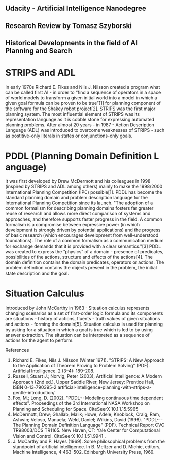 ## Udacity - Artificial Intelligence Nanodegree
## Research Review by Tomasz Szyborski

## Historical Developments in the field of AI Planning and Search

# STRIPS and ADL

In early 1970s Richard E. Fikes and Nils J. Nilsson created a program what can be called first AI - 
in order to “find a sequence of operators in a space of world models to transform a given
initial world into a model in which a given goal formula can be proven to be true”[1] for planning component of the software for the Shakey robot project[2].
STRIPS was the first major planning system. The most influential element of STRIPS was its
representation language as it is cobble stone for expressing automated planning problems.
After almost 20 years - in 1987 - Action Description Language (ADL) was introduced to overcome weaknesses of STRIPS - such as postitive-only literals in states or conjunctions-only goals.

# PDDL (P​lanning D​omain D​efinition L​anguage)
It was first developed by Drew McDermott and his colleagues in 1998 (inspired by STRIPS and ADL among others) mainly to make the 1998/2000 International Planning Competition (IPC) possible[1].
PDDL has become the standard planning domain and problem description
language for the International Planning Competition since its launch. "The adoption of a common formalism for describing planning domains fosters far greater reuse of research and allows more direct comparison of systems and approaches, and therefore supports faster progress in the field. A common formalism is a compromise between expressive power (in which development is strongly driven by potential applications) and the progress of basic research (which encourages development from well-understood foundations). The role of a common formalism as a communication medium for exchange demands that it is provided with a clear semantics."[3]
PDDL was created to express the “physics” of a domain - presence of predicates, possibilities of the actions, structure and effects of the actions[4].
The domain definition contains the domain predicates, operators or actions.
The problem definition contains the objects present in the problem, the initial state description and the goal. 

# Situation Calculus
Introduced by John McCarthy in 1963 - Situation calculus represents changing scenarios as
a set of first-order logic formula and its components are situations - history of actions, fluents - truth values of given situations and actions - forming the domain[5].
Situation calculus is used for planning by asking for a situation in which a goal is true which is led to by using answer extraction. The situation can be interpreted as a sequence of actions for the agent to perform.



References
1. Richard E. Fikes, Nils J. Nilsson (Winter 1971). "STRIPS: A New Approach to the Application of Theorem
Proving to Problem Solving" (PDF). Artificial Intelligence. 2​ (3–4): 189–208.
2. Russell, Stuart J.; Norvig, Peter (2003), Artificial Intelligence: A Modern Approach (2nd ed.), Upper Saddle
River, New Jersey: Prentice Hall, ISBN 0-13-790395-2
artificial-intelligence-planning-with-strips-a-gentle-introduction/
3. Fox, M.; Long, D. (2002). "PDDL+: Modeling continuous time dependent effects". Proceedings of the 3rd International NASA Workshop on Planning and Scheduling for Space. CiteSeerX 10.1.1.15.5965
4. McDermott, Drew; Ghallab, Malik; Howe, Adele; Knoblock, Craig; Ram, Ashwin; Veloso, Manuela;
Weld, Daniel; Wilkins, David (1998). "PDDL---The Planning Domain Definition Language" (PDF).
Technical Report CVC TR98003/DCS TR1165. New Haven, CT: Yale Center for Computational Vision
and Control. CiteSeerX 10.1.1.51.9941 .
5. J. McCarthy and P. Hayes (1969). Some philosophical problems from the standpoint of
artificial intelligence. In B. Meltzer and D. Michie, editors, Machine Intelligence, 4:463–502.
Edinburgh University Press, 1969.